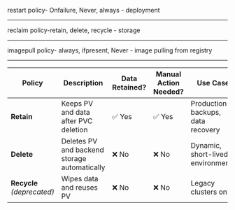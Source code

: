 restart policy- Onfailure, Never, always - deployment

----------------------
reclaim policy-retain, delete, recycle - storage 

--------------------
imagepull policy- always, ifpresent, Never - image pulling from registry

----------------


| Policy                     | Description                                  | Data Retained? | Manual Action Needed? | Use Case                          |
| -------------------------- | -------------------------------------------- | -------------- | --------------------- | --------------------------------- |
| **Retain**                 | Keeps PV and data after PVC deletion         | ✅ Yes          | ✅ Yes                 | Production backups, data recovery |
| **Delete**                 | Deletes PV and backend storage automatically | ❌ No           | ❌ No                  | Dynamic, short-lived environments |
| **Recycle** *(deprecated)* | Wipes data and reuses PV                     | ❌ No           | ❌ No                  | Legacy clusters only              |


